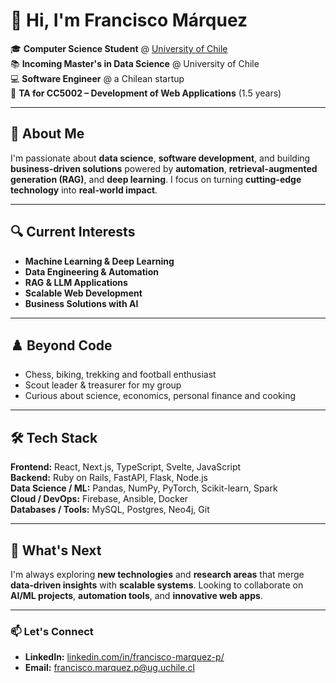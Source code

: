 # 👋 Hi, I'm Francisco Márquez  

🎓 **Computer Science Student** @ [University of Chile](https://www.uchile.cl)  
📚 **Incoming Master's in Data Science** @ University of Chile  
💻 **Software Engineer** @ a Chilean startup  
📢 **TA for CC5002 – Development of Web Applications** (1.5 years)  

---

## 🚀 About Me  
I'm passionate about **data science**, **software development**, and building **business-driven solutions** powered by **automation**, **retrieval-augmented generation (RAG)**, and **deep learning**. I focus on turning **cutting-edge technology** into **real-world impact**.  

---

## 🔍 Current Interests  
- **Machine Learning & Deep Learning**  
- **Data Engineering & Automation**  
- **RAG & LLM Applications**  
- **Scalable Web Development**  
- **Business Solutions with AI**  

---

## ♟️ Beyond Code  
- Chess, biking, trekking and football enthusiast  
- Scout leader & treasurer for my group  
- Curious about science, economics, personal finance and cooking 

---

## 🛠️ Tech Stack  
**Frontend:** React, Next.js, TypeScript, Svelte, JavaScript  
**Backend:** Ruby on Rails, FastAPI, Flask, Node.js  
**Data Science / ML:** Pandas, NumPy, PyTorch, Scikit-learn, Spark  
**Cloud / DevOps:** Firebase, Ansible, Docker  
**Databases / Tools:** MySQL, Postgres, Neo4j, Git  

---

## 🌱 What's Next  
I'm always exploring **new technologies** and **research areas** that merge **data-driven insights** with **scalable systems**. Looking to collaborate on **AI/ML projects**, **automation tools**, and **innovative web apps**.  

---

### 📫 Let's Connect  
- **LinkedIn:** [linkedin.com/in/francisco-marquez-p/](#)  
- **Email:** francisco.marquez.p@ug.uchile.cl

